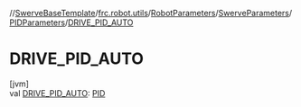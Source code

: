 //[SwerveBaseTemplate](../../../../../index.md)/[frc.robot.utils](../../../index.md)/[RobotParameters](../../index.md)/[SwerveParameters](../index.md)/[PIDParameters](index.md)/[DRIVE_PID_AUTO](-d-r-i-v-e_-p-i-d_-a-u-t-o.md)

# DRIVE_PID_AUTO

[jvm]\
val [DRIVE_PID_AUTO](-d-r-i-v-e_-p-i-d_-a-u-t-o.md): [PID](../../../-p-i-d/index.md)
